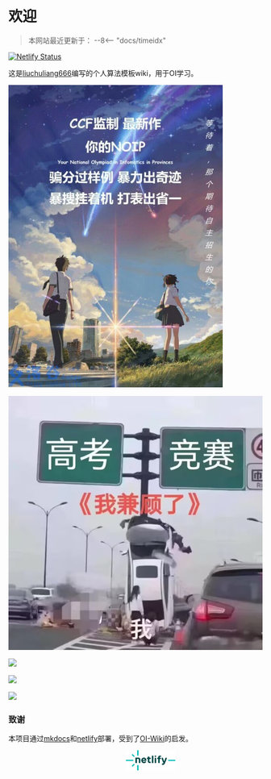 # 欢迎

> 本网站最近更新于：
--8<-- "docs/timeidx"

[![Netlify Status](https://api.netlify.com/api/v1/badges/5d278884-c85a-4837-8e3f-7399c7871517/deploy-status)](https://app.netlify.com/sites/oi-template-for-lcl/deploys)

这是[liuchuliang666](https://www.luogu.com.cn/user/568434)编写的个人算法模板wiki，用于OI学习。

![](./avat1.jpg)

![](./avat2.jpg)

![](https://api.jerryz.com.cn/practice?id=568434&disable_cache=true)

![](https://api.jerryz.com.cn/about?id=568434)

![](https://api.jerryz.com.cn/shield?id=568434&disable_cache=true)

### 致谢

本项目通过[mkdocs](https://www.mkdocs.org/)和[netlify](https://www.netlify.com/)部署，受到了[OI-Wiki](https://oi-wiki.org/)的启发。

<div align="center">
<a href="https://www.netlify.com/" target="_blank" style="margin-left: 60px;"><img style="height: 40px; " src="./netlify.png"></a>
</div>